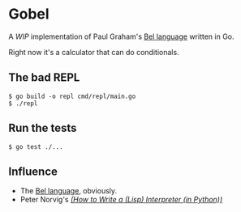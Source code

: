 # Gobel

A _WIP_ implementation of Paul Graham's [Bel language][bel] written in Go.

Right now it's a calculator that can do conditionals.

## The bad REPL

```shell
$ go build -o repl cmd/repl/main.go
$ ./repl
```

## Run the tests

```shell
$ go test ./...
```

## Influence

- The [Bel language][bel], obviously.
- Peter Norvig's [_(How to Write a (Lisp) Interpreter (in Python))_](https://norvig.com/lispy.html)

[bel]: (http://paulgraham.com/bel.html)